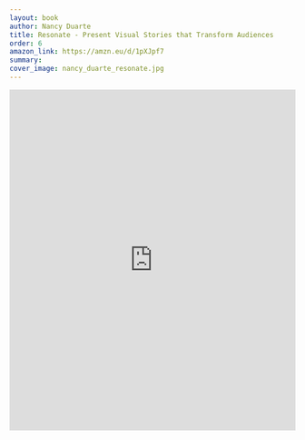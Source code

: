 ```yaml
---
layout: book
author: Nancy Duarte
title: Resonate - Present Visual Stories that Transform Audiences
order: 6
amazon_link: https://amzn.eu/d/1pXJpf7
summary: 
cover_image: nancy_duarte_resonate.jpg
---
```


<iframe type="text/html" sandbox="allow-scripts allow-same-origin allow-popups" width="100%" height="600px" frameborder="0" allowfullscreen style="max-width:100%" src="https://lesen.amazon.de/kp/card?asin=B00F0U74IQ&preview=inline&linkCode=kpe&ref_=cm_sw_r_kb_dp_MFD2FM6CJKDK5V409DSJ" ></iframe>


